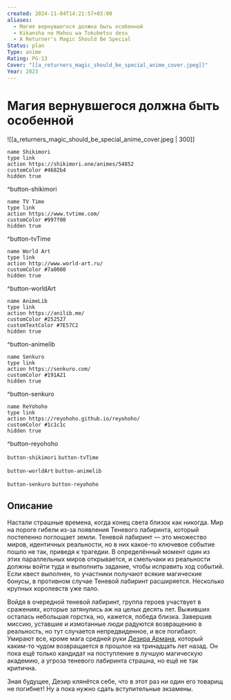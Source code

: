 ```yaml
---
created: 2024-11-04T14:21:57+03:00
aliases:
  - Магия вернувшегося должна быть особенной
  - Kikansha no Mahou wa Tokubetsu desu
  - A Returner's Magic Should Be Special
Status: plan
Type: anime
Rating: PG-13
Cover: "[[a_returners_magic_should_be_special_anime_cover.jpeg]]"
Year: 2023
---
```


# Магия вернувшегося должна быть особенной

![[a_returners_magic_should_be_special_anime_cover.jpeg | 300]]

```button
name Shikimori
type link
action https://shikimori.one/animes/54852
customColor #4682b4
hidden true
```
^button-shikimori

```button
name TV Time
type link
action https://www.tvtime.com/
customColor #997f00
hidden true
```
^button-tvTime

```button
name World Art
type link
action http://www.world-art.ru/
customColor #7a0000
hidden true
```
^button-worldArt

```button
name AnimeLib
type link
action https://anilib.me/
customColor #252527
customTextColor #7E57C2
hidden true
```
^button-animelib

```button
name Senkuro
type link
action https://senkuro.com/
customColor #191A21
hidden true
```
^button-senkuro

```button
name ReYohoho
type link
action https://reyohoho.github.io/reyohoho/
customColor #1c1c1c
hidden true
```
^button-reyohoho

`button-shikimori` `button-tvTime`

`button-worldArt` `button-animelib`

`button-senkuro` `button-reyohoho`

## Описание

Настали страшные времена, когда конец света близок как никогда. Мир на пороге гибели из-за появления Теневого лабиринта, который постепенно поглощает земли. Теневой лабиринт — это множество миров, идентичных реальности, но в них какое-то ключевое событие пошло не так, приведя к трагедии. В определённый момент один из этих параллельных миров открывается, и смельчаки из реальности должны войти туда и выполнить задание, чтобы исправить ход событий. Если квест выполнен, то участники получают всякие магические бонусы, в противном случае Теневой лабиринт расширяется. Несколько крупных королевств уже пало.

Войдя в очередной теневой лабиринт, группа героев участвует в сражениях, которые затянулись аж на целых десять лет. Выживших осталась небольшая горстка, но, кажется, победа близка. Завершив миссию, уставшие и измотанные люди радуются возвращению в реальность, но тут случается непредвиденное, и все погибают. Умирают все, кроме мага средней руки [Дезира Армана](https://shikimori.one/characters/190508-desir-herrman), который каким-то чудом возвращается в прошлое на тринадцать лет назад. Он пока ещё только кандидат на поступление в лучшую магическую академию, а угроза теневого лабиринта страшна, но ещё не так критична.

Зная будущее, Дезир клянётся себе, что в этот раз ни один его товарищ не погибнет! Ну а пока нужно сдать вступительные экзамены.
